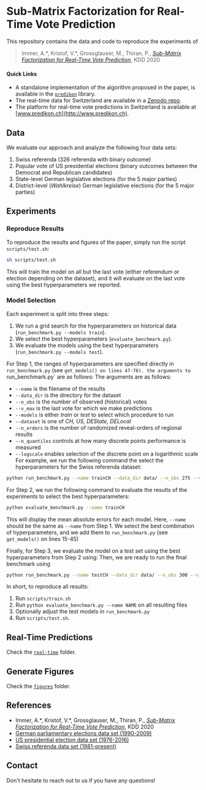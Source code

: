 # Sub-Matrix Factorization for Real-Time Vote Prediction

This repository contains the data and code to reproduce the experiments of

> Immer, A.\*, Kristof, V.\*, Grossglauser, M., Thiran, P., [*Sub-Matrix Factorization for Real-Time Vote Prediction*](https://infoscience.epfl.ch/record/278872), KDD 2020

#### Quick Links

- A standalone implementation of the algorithm proposed in the paper, is available in the [`predikon`](https://github.com/indy-lab/predikon) library.
- The real-time data for Switzerland are available in a [Zenodo repo](https://zenodo.org/record/3984924).
- The platform for real-time vote predictions in Switzerland is available at [www.predikon.ch](http://www.predikon.ch).

## Data

We evaluate our approach and analyze the following four data sets:
1. Swiss referenda (326 referenda with binary outcome)
2. Popular vote of US presidential elections (binary outcomes between the Democrat and Republican candidates)
3. State-level German legislative elections (for the 5 major parties)
4. District-level (*Wahlkreise*) German legislative elections (for the 5 major parties)

## Experiments

### Reproduce Results

To reproduce the results and figures of the paper, simply run the script `scripts/test.sh`:

```bash
sh scripts/test.sh
```

This will train the model on all but the last vote (either referendum or election depending on the dataset), and it will evaluate on the last vote using the best hyperparameters we reported.

### Model Selection

Each experiment is split into three steps:
1. We run a grid search for the hyperparameters on historical data (`run_benchmark.py --models train`).
2. We select the best hyperparameters (`evaluate_benchmark.py`).
3. We evaluate the models using the best hyperparameters (`run_benchmark.py --models test`).

For Step 1, the ranges of hyperparameters are specified directly in `run_benchmark.py` (see `get_models() on lines 47-76).
the arguments to `run_benchmark.py` are as follows:
The arguments are as follows:
- `--name` is the filename of the results
- `--data_dir` is the directory for the dataset
- `--n_obs` is the number of observed (historical) votes
- `--v_max` is the last vote for which we make predictions
- `--models` is either _train_ or _test_ to select which procedure to run
- `--dataset` is one of _CH, US, DEState, DELocal_
- `--n_orders` is the number of randomized reveal-orders of regional results
- `--n_quantiles` controls at how many discrete points performance is measured
- `--logscale` enables selection of the discrete point on a logarithmic scale
For example, we run the following command the select the hyperparameters for the Swiss referenda dataset:
```bash
python run_benchmark.py --name trainCH --data_dir data/ --n_obs 275 --v_max 300 --models train --dataset CH --n_orders 10 --n_quantiles 50 --logscale
```

For Step 2, we run the following command to evaluate the results of the experiments to select the best hyperparameters:
```bash
python evaluate_benchmark.py --name trainCH
```
This will display the mean absolute errors for each model.
Here, `--name` should be the same as `--name` from Step 1.
We select the best combination of hyperparameters, and we add them to `run_benchmark.py` (see `get_models()` on lines 15-45)

Finally, for Step 3, we evaluate the model on a test set using the best hyperparameters from Step 2 using:
Then, we are ready to run the final benchmark using
```bash
python run_benchmark.py --name testCH --data_dir data/ --n_obs 300 --v_max 326 --models test --dataset CH --n_orders 100 --n_quantiles 50 --logscale
```

In short, to reproduce all results:
1. Run `scripts/train.sh`
2. Run `python evaluate_benchmark.py --name NAME` on all resulting files
3. Optionally adjust the test models in `run_benchmark.py`
4. Run `scripts/test.sh`.

## Real-Time Predictions

Check the [`real-time`](real-time) folder.

## Generate Figures

Check the [`figures`](figures) folder.

## References

- Immer, A.\*, Kristof, V.\*, Grossglauser, M., Thiran, P., [*Sub-Matrix Factorization for Real-Time Vote Prediction*](https://infoscience.epfl.ch/record/278872), KDD 2020
- [German parliamentary elections data set (1990-2009)](https://nsd.no/european_election_database/country/germany/parliamentary_elections.html)
- [US presidential election data set (1976-2016)](https://dataverse.harvard.edu/dataset.xhtml?persistentId=doi:10.7910/DVN/42MVDX)
- [Swiss referenda data set (1981-present)](https://opendata.swiss/en/dataset/echtzeitdaten-am-abstimmungstag-zu-eidgenoessischen-abstimmungsvorlagen)

## Contact

Don't hesitate to reach out to us if you have any questions!
